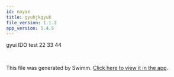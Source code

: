 ```yaml
---
id: noyax
title: gyuhjkgyuk
file_version: 1.1.2
app_version: 1.4.5
---
```


gyui IDO test 22 33 44

<br/>

This file was generated by Swimm. [Click here to view it in the app](/repos/ls4DA2fLasmQuEbT4ipw/docs/noyax).

